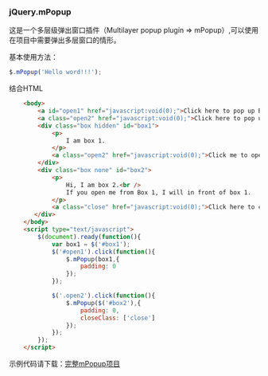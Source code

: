 ### jQuery.mPopup

这是一个多层级弹出窗口插件（Multilayer popup plugin => mPopup）,可以使用在项目中需要弹出多层窗口的情形。

基本使用方法：
```javascript
$.mPopup('Hello word!!!');
```

结合HTML
```html
    <body>
        <a id="open1" href="javascript:void(0);">Click here to pop up Box 1</a><br />
        <a class="open2" href="javascript:void(0);">Click here to pop up Box 2</a>
        <div class="box hidden" id="box1">
            <p>
                I am box 1.
            </p>
            <a class="open2" href="javascript:void(0);">Click me to open box 2!</a>
        </div>
        <div class="box none" id="box2">
            <p>
                Hi, I am box 2.<br />
                If you open me from Box 1, I will in front of box 1.
            </p>
            <a class="close" href="javascript:void(0);">Click here to close me</a>
       </div>
    </body>
    <script type="text/javascript">
        $(document).ready(function(){
            var box1 = $('#box1');
            $('#open1').click(function(){
                $.mPopup(box1,{
                    padding: 0         
                });
            });

            $('.open2').click(function(){
                $.mPopup($('#box2'),{
                    padding: 0,        
                    closeClass: ['close']
                });
            });
        });
    </script>
```


示例代码请下载：[完整mPopup项目](https://github.com/alvinhui/jquery.mPopup/archive/master.zip)
